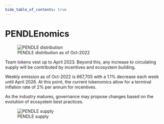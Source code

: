 ```yaml
---
hide_table_of_contents: true
---
```


# PENDLEnomics

<figure>
  <img src="/img/governance/pendle_distribution.png" alt="PENDLE distribution" />
  <figcaption>PENDLE distribution as of Oct-2022</figcaption>
</figure>

Team tokens vest up to April 2023. Beyond this, any increase to circulating supply will be contributed by incentives and ecosystem building. 

Weekly emission as of Oct-2022 is 667,705 with a 1.1% decrease each week until April 2026. At this point, the current tokenomics allow for a terminal inflation rate of 2% per annum for incentives. 

As the industry matures, governance may propose changes based on the evolution of ecosystem best practices.

<figure>
  <img src="/img/governance/pendle_supply.png" alt="PENDLE supply" />
  <figcaption>PENDLE supply</figcaption>
</figure>
